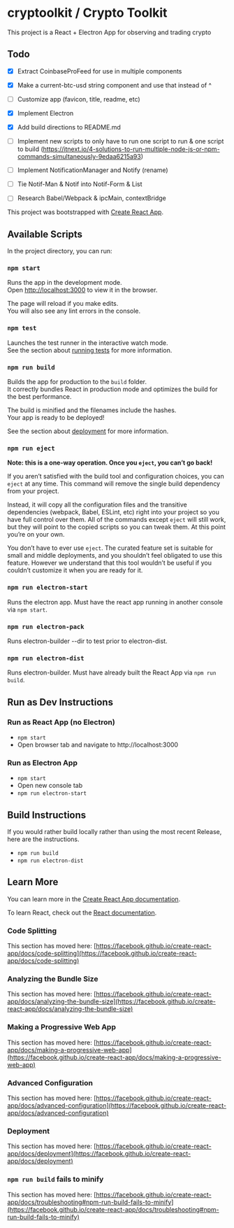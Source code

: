 # cryptoolkit / Crypto Toolkit

This project is a React + Electron App for observing and trading crypto

## Todo

- [x] Extract CoinbaseProFeed for use in multiple components
- [x] Make a current-btc-usd string component and use that instead of ^
- [ ] Customize app (favicon, title, readme, etc)
- [x] Implement Electron
- [x] Add build directions to README.md
- [ ] Implement new scripts to only have to run one script to run & one script to build (https://itnext.io/4-solutions-to-run-multiple-node-js-or-npm-commands-simultaneously-9edaa6215a93)
- [ ] Implement NotificationManager and Notify (rename)
- [ ] Tie Notif-Man & Notif into Notif-Form & List
- [ ] Research Babel/Webpack & ipcMain, contextBridge


This project was bootstrapped with [Create React App](https://github.com/facebook/create-react-app).

## Available Scripts

In the project directory, you can run:

### `npm start`

Runs the app in the development mode.\
Open [http://localhost:3000](http://localhost:3000) to view it in the browser.

The page will reload if you make edits.\
You will also see any lint errors in the console.

### `npm test`

Launches the test runner in the interactive watch mode.\
See the section about [running tests](https://facebook.github.io/create-react-app/docs/running-tests) for more information.

### `npm run build`

Builds the app for production to the `build` folder.\
It correctly bundles React in production mode and optimizes the build for the best performance.

The build is minified and the filenames include the hashes.\
Your app is ready to be deployed!

See the section about [deployment](https://facebook.github.io/create-react-app/docs/deployment) for more information.

### `npm run eject`

**Note: this is a one-way operation. Once you `eject`, you can’t go back!**

If you aren’t satisfied with the build tool and configuration choices, you can `eject` at any time. This command will remove the single build dependency from your project.

Instead, it will copy all the configuration files and the transitive dependencies (webpack, Babel, ESLint, etc) right into your project so you have full control over them. All of the commands except `eject` will still work, but they will point to the copied scripts so you can tweak them. At this point you’re on your own.

You don’t have to ever use `eject`. The curated feature set is suitable for small and middle deployments, and you shouldn’t feel obligated to use this feature. However we understand that this tool wouldn’t be useful if you couldn’t customize it when you are ready for it.

### `npm run electron-start`

Runs the electron app. Must have the react app running in another console via `npm start`.

### `npm run electron-pack`

Runs electron-builder --dir to test prior to electron-dist.

### `npm run electron-dist`

Runs electron-builder. Must have already built the React App via `npm run build`.

## Run as Dev Instructions

### Run as React App (no Electron)

* `npm start`
* Open browser tab and navigate to http://localhost:3000

### Run as Electron App

* `npm start`
* Open new console tab
* `npm run electron-start`

## Build Instructions

If you would rather build locally rather than using the most recent Release, here are the instructions.

* `npm run build`
* `npm run electron-dist`

## Learn More

You can learn more in the [Create React App documentation](https://facebook.github.io/create-react-app/docs/getting-started).

To learn React, check out the [React documentation](https://reactjs.org/).

### Code Splitting

This section has moved here: [https://facebook.github.io/create-react-app/docs/code-splitting](https://facebook.github.io/create-react-app/docs/code-splitting)

### Analyzing the Bundle Size

This section has moved here: [https://facebook.github.io/create-react-app/docs/analyzing-the-bundle-size](https://facebook.github.io/create-react-app/docs/analyzing-the-bundle-size)

### Making a Progressive Web App

This section has moved here: [https://facebook.github.io/create-react-app/docs/making-a-progressive-web-app](https://facebook.github.io/create-react-app/docs/making-a-progressive-web-app)

### Advanced Configuration

This section has moved here: [https://facebook.github.io/create-react-app/docs/advanced-configuration](https://facebook.github.io/create-react-app/docs/advanced-configuration)

### Deployment

This section has moved here: [https://facebook.github.io/create-react-app/docs/deployment](https://facebook.github.io/create-react-app/docs/deployment)

### `npm run build` fails to minify

This section has moved here: [https://facebook.github.io/create-react-app/docs/troubleshooting#npm-run-build-fails-to-minify](https://facebook.github.io/create-react-app/docs/troubleshooting#npm-run-build-fails-to-minify)
